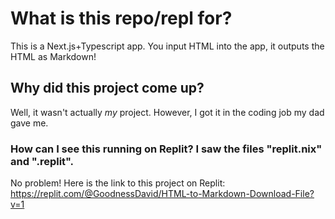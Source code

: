 # What is this repo/repl for?

This is a Next.js+Typescript app. You input HTML into the app, it outputs the HTML as Markdown!

## Why did this project come up?

Well, it wasn't actually *my* project. However, I got it in the coding job my dad gave me.

### How can I see this running on Replit? I saw the files "replit.nix" and ".replit".

No problem! Here is the link to this project on Replit:
https://replit.com/@GoodnessDavid/HTML-to-Markdown-Download-File?v=1
